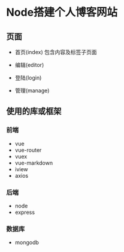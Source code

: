 # Node搭建个人博客网站
## 页面
* 首页(index)
  包含内容及标签子页面
  
* 编辑(editor)
* 登陆(login)
* 管理(manage)

## 使用的库或框架
### 前端
* vue
* vue-router
* vuex
* vue-markdown
* iview
* axios

### 后端
* node
* express

### 数据库
* mongodb
